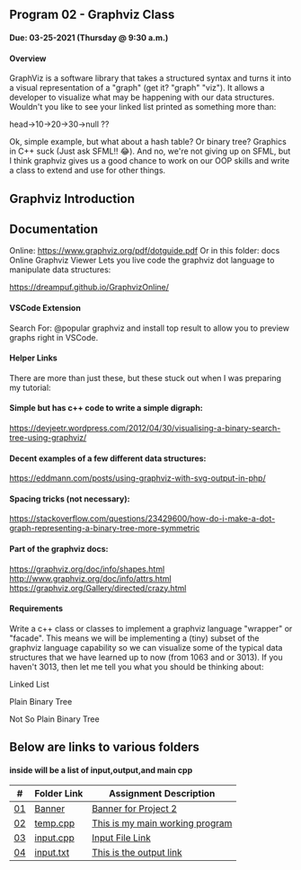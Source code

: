## Program 02 - Graphviz Class

#### Due: 03-25-2021 (Thursday @ 9:30 a.m.)

#### Overview
GraphViz is a software library that takes a structured syntax and turns it into a visual representation of a "graph" (get it? "graph" "viz"). It allows a developer to visualize what may be happening with our data structures. Wouldn't you like to see your linked list printed as something more than:

head->10->20->30->null ??

Ok, simple example, but what about a hash table? Or binary tree? Graphics in C++ suck (Just ask SFML!! 😂). And no, we're not giving up on SFML, but I think graphviz gives us a good chance to work on our OOP skills and write a class to extend and use for other things.

## Graphviz Introduction

## Documentation
Online: https://www.graphviz.org/pdf/dotguide.pdf
Or in this folder: docs
Online Graphviz Viewer
Lets you live code the graphviz dot language to manipulate data structures:

https://dreampuf.github.io/GraphvizOnline/

#### VSCode Extension
Search For: @popular graphviz and install top result to allow you to preview graphs right in VSCode.

#### Helper Links
There are more than just these, but these stuck out when I was preparing my tutorial:

#### Simple but has c++ code to write a simple digraph:
https://devjeetr.wordpress.com/2012/04/30/visualising-a-binary-search-tree-using-graphviz/

#### Decent examples of a few different data structures:
https://eddmann.com/posts/using-graphviz-with-svg-output-in-php/

#### Spacing tricks (not necessary):
https://stackoverflow.com/questions/23429600/how-do-i-make-a-dot-graph-representing-a-binary-tree-more-symmetric

#### Part of the graphviz docs:
https://graphviz.org/doc/info/shapes.html
http://www.graphviz.org/doc/info/attrs.html
https://graphviz.org/Gallery/directed/crazy.html

#### Requirements
Write a c++ class or classes to implement a graphviz language "wrapper" or "facade". This means we will be implementing a (tiny) subset of the graphviz language capability so we can visualize some of the typical data structures that we have learned up to now (from 1063 and or 3013). If you haven't 3013, then let me tell you what you should be thinking about:

Linked List


Plain Binary Tree


Not So Plain Binary Tree


## Below are links to various folders
#### inside will be a list of input,output,and main cpp

|   #    | Folder Link       | Assignment Description                          |
|------- |-------------------|-------------------------------------------------|
| [01](.P02) |  [Banner](./P02) | [ Banner for Project 2](./P02)   |
| [02](.temp.cpp) |  [temp.cpp](./temp.cpp) | [ This is my main working program](./temp.cpp)   |
| [03](.input.txt) |  [input.cpp](./input.txt) | [ Input File Link](./input.txt)   |
| [04](.output.txt) |  [input.txt](./output.txt) | [ This is the output link](./output.txt)   |

